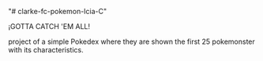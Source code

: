 "# clarke-fc-pokemon-Icia-C"

¡GOTTA CATCH 'EM ALL!

project of a simple Pokedex where they are shown the first 25 pokemonster with its characteristics.
